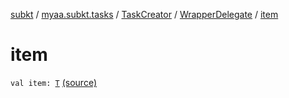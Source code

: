 [subkt](../../../index.md) / [myaa.subkt.tasks](../../index.md) / [TaskCreator](../index.md) / [WrapperDelegate](index.md) / [item](./item.md)

# item

`val item: `[`T`](index.md#T) [(source)](https://github.com/Myaamori/SubKt/blob/0.1.4/src/main/kotlin/myaa/subkt/tasks/tasks.kt#L243)
